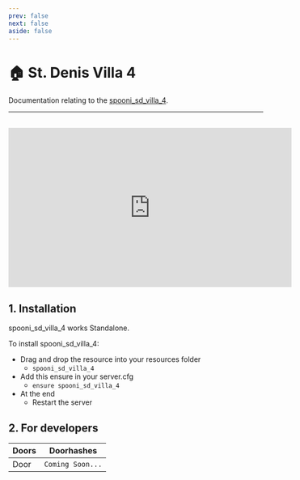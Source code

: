 ```yaml
---
prev: false
next: false
aside: false
---
```


# 🏠 St. Denis Villa 4 <Badge type="danger" text="IN WORK"/>
Documentation relating to the [spooni_sd_villa_4](https://spooni-mapping.tebex.io/package/).

___
<br>
<iframe width="560" height="315" src="https://www.youtube.com/embed/" frameborder="0" allow="accelerometer; autoplay; clipboard-write; encrypted-media; gyroscope; picture-in-picture; web-share" allowfullscreen></iframe>

## 1. Installation
spooni_sd_villa_4 works Standalone.  

To install spooni_sd_villa_4:
- Drag and drop the resource into your resources folder
  - `spooni_sd_villa_4`
- Add this ensure in your server.cfg
  - `ensure spooni_sd_villa_4`
- At the end
  - Restart the server

## 2. For developers
| Doors                     | Doorhashes
|---------------------------|----------------------------------------------------------------------------------|
| Door                      | `Coming Soon...`